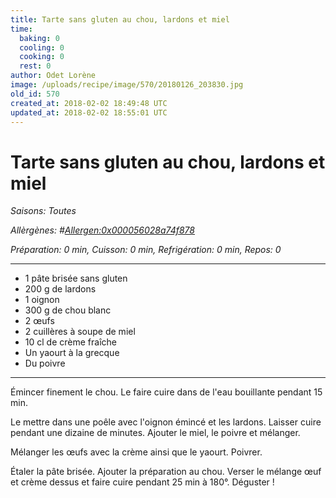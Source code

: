 ```yaml
---
title: Tarte sans gluten au chou, lardons et miel
time:
  baking: 0
  cooling: 0
  cooking: 0
  rest: 0
author: Odet Lorène
image: /uploads/recipe/image/570/20180126_203830.jpg
old_id: 570
created_at: 2018-02-02 18:49:48 UTC
updated_at: 2018-02-02 18:55:01 UTC
---
```


# Tarte sans gluten au chou, lardons et miel



*Saisons: Toutes*

*Allèrgènes: #<Allergen:0x000056028a74f878>*

*Préparation: 0 min, Cuisson: 0 min, Refrigération: 0 min, Repos: 0*

---

- 1 pâte brisée sans gluten
- 200 g de lardons
- 1 oignon
- 300 g de chou blanc
- 2 œufs
- 2 cuillères à soupe de miel
- 10 cl de crème fraîche
- Un yaourt à la grecque
- Du poivre

---

Émincer finement le chou. Le faire cuire dans de l'eau bouillante pendant 15 min.

Le mettre dans une poêle avec l'oignon émincé et les lardons. Laisser cuire pendant une dizaine de minutes. Ajouter le miel, le poivre et mélanger.

Mélanger les œufs avec la crème ainsi que le yaourt. Poivrer.

Étaler la pâte brisée. Ajouter la préparation au chou. Verser le mélange œuf et crème dessus et faire cuire pendant 25 min à 180°. Déguster ! 
